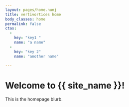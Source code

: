 ```yaml
---
layout: pages/home.nunj
title: vertivortices home
body_classes: home
permalink: false
ctas:
  -
    key: "key1 "
    name: "a name"
  -
    key: "key 2"
    name: "another name"

---
```

# Welcome to {{ site_name }}!

This is the homepage blurb.
